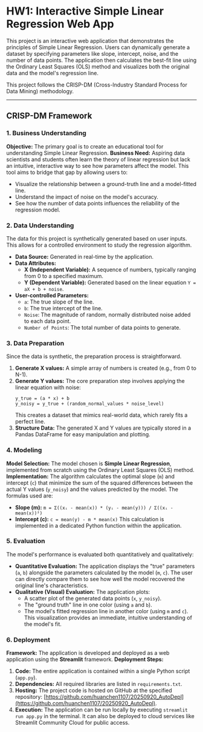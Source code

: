 # HW1: Interactive Simple Linear Regression Web App

This project is an interactive web application that demonstrates the principles of Simple Linear Regression. Users can dynamically generate a dataset by specifying parameters like slope, intercept, noise, and the number of data points. The application then calculates the best-fit line using the Ordinary Least Squares (OLS) method and visualizes both the original data and the model's regression line.

This project follows the CRISP-DM (Cross-Industry Standard Process for Data Mining) methodology.

---

## CRISP-DM Framework

### 1. Business Understanding
**Objective:** The primary goal is to create an educational tool for understanding Simple Linear Regression.
**Business Need:** Aspiring data scientists and students often learn the theory of linear regression but lack an intuitive, interactive way to see how parameters affect the model. This tool aims to bridge that gap by allowing users to:
- Visualize the relationship between a ground-truth line and a model-fitted line.
- Understand the impact of noise on the model's accuracy.
- See how the number of data points influences the reliability of the regression model.

### 2. Data Understanding
The data for this project is synthetically generated based on user inputs. This allows for a controlled environment to study the regression algorithm.
- **Data Source:** Generated in real-time by the application.
- **Data Attributes:**
    - **X (Independent Variable):** A sequence of numbers, typically ranging from 0 to a specified maximum.
    - **Y (Dependent Variable):** Generated based on the linear equation `Y = aX + b + noise`.
- **User-controlled Parameters:**
    - `a`: The true slope of the line.
    - `b`: The true intercept of the line.
    - `Noise`: The magnitude of random, normally distributed noise added to each data point.
    - `Number of Points`: The total number of data points to generate.

### 3. Data Preparation
Since the data is synthetic, the preparation process is straightforward.
1.  **Generate X values:** A simple array of numbers is created (e.g., from 0 to N-1).
2.  **Generate Y values:** The core preparation step involves applying the linear equation with noise:
    ```
    y_true = (a * x) + b
    y_noisy = y_true + (random_normal_values * noise_level)
    ```
    This creates a dataset that mimics real-world data, which rarely fits a perfect line.
3.  **Structure Data:** The generated X and Y values are typically stored in a Pandas DataFrame for easy manipulation and plotting.

### 4. Modeling
**Model Selection:** The model chosen is **Simple Linear Regression**, implemented from scratch using the Ordinary Least Squares (OLS) method.
**Implementation:** The algorithm calculates the optimal slope (`m`) and intercept (`c`) that minimize the sum of the squared differences between the actual Y values (`y_noisy`) and the values predicted by the model.
The formulas used are:
- **Slope (m):** `m = Σ((xᵢ - mean(x)) * (yᵢ - mean(y))) / Σ((xᵢ - mean(x))²)`
- **Intercept (c):** `c = mean(y) - m * mean(x)`
This calculation is implemented in a dedicated Python function within the application.

### 5. Evaluation
The model's performance is evaluated both quantitatively and qualitatively:
- **Quantitative Evaluation:** The application displays the "true" parameters (`a`, `b`) alongside the parameters calculated by the model (`m`, `c`). The user can directly compare them to see how well the model recovered the original line's characteristics.
- **Qualitative (Visual) Evaluation:** The application plots:
    - A scatter plot of the generated data points (`x`, `y_noisy`).
    - The "ground truth" line in one color (using `a` and `b`).
    - The model's fitted regression line in another color (using `m` and `c`).
    This visualization provides an immediate, intuitive understanding of the model's fit.

### 6. Deployment
**Framework:** The application is developed and deployed as a web application using the **Streamlit** framework.
**Deployment Steps:**
1.  **Code:** The entire application is contained within a single Python script (`app.py`).
2.  **Dependencies:** All required libraries are listed in `requirements.txt`.
3.  **Hosting:** The project code is hosted on GitHub at the specified repository: [https://github.com/huanchen1107/20250920_AutoDepl](https://github.com/huanchen1107/20250920_AutoDepl).
4.  **Execution:** The application can be run locally by executing `streamlit run app.py` in the terminal. It can also be deployed to cloud services like Streamlit Community Cloud for public access.
